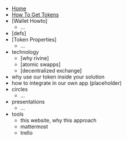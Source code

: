 * [Home](/) 
* [How To Get Tokens](how_to_get_tokens.md)
* [Wallet Howto]
    *  ...
* [defs]
* [Token Properties]
    * ...
* technology
    * [why rivine]
    * [atomic swapps]
    * [decentralized exchange]
* why use our token inside your solution
* how to integrate in our own app (placeholder)
* circles
    * ...
* presentations
    * ...
* tools
    * this website, why this approach
    * mattermost 
    * trello
